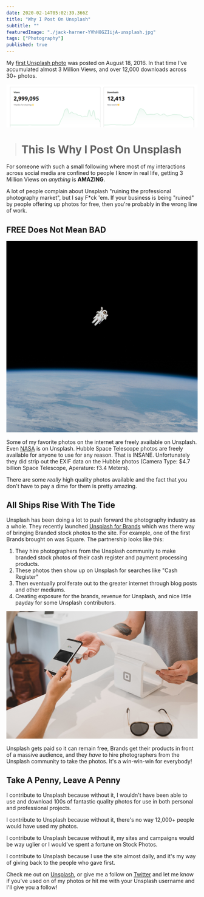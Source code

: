 ```yaml
---
date: 2020-02-14T05:02:39.366Z
title: "Why I Post On Unsplash"
subtitle: ""
featuredImage: "./jack-harner-YVhH8GZIijA-unsplash.jpg"
tags: ["Photography"]
published: true
---
```


My [first Unsplash photo](https://unsplash.com/photos/UB1PLnqNAyY) was posted on August 18, 2016. In that time I've accumulated almost 3 Million Views, and over 12,000 downloads across 30+ photos.

![~3 Million Views, and 12,000+ downloads across 30+ photos](unsplash-stats.jpg)

> # This Is Why I Post On Unsplash

For someone with such a small following where most of my interactions across social media are confined to people I know in real life, getting 3 Million Views on _anything_ is **AMAZING**.

A lot of people complain about Unsplash "ruining the professional photography market", but I say F*ck 'em. If your business is being "ruined" by people offering up photos for free, then you're probably in the wrong line of work. 

## FREE Does Not Mean BAD

![Freely Available NASA Photos on Unsplash](nasa-Yj1M5riCKk4-unsplash.jpg)

Some of my favorite photos on the internet are freely available on Unsplash. Even [NASA](https://unsplash.com/@nasa) is on Unsplash. Hubble Space Telescope photos are freely available for anyone to use for any reason. That is INSANE. Unfortunately they did strip out the EXIF data on the Hubble photos (Camera Type: $4.7 billion Space Telescope, Aperature: f3.4 Meters). 

There are some _really_ high quality photos available and the fact that you don't have to pay a dime for them is pretty amazing. 

## All Ships Rise With The Tide

Unsplash has been doing a lot to push forward the photography industry as a whole. They recently launched [Unsplash for Brands](https://unsplash.com/brands) which was there way of bringing Branded stock photos to the site. For example, one of the first Brands brought on was Square. The partnership looks like this: 
1. They hire photographers from the Unsplash community to make branded stock photos of their cash register and payment processing products. 
2. These photos then show up on Unsplash for searches like "Cash Register" 
3. Then eventually proliferate out to the greater internet through blog posts and other mediums. 
4. Creating exposure for the brands, revenue for Unsplash, and nice little payday for some Unsplash contributors. 

![Square Sponsored Photo From Unsplash](clay-banks-XvS-uKUoUao-unsplash.jpg)

Unsplash gets paid so it can remain free, Brands get their products in front of a massive audience, and they _have_ to hire photographers from the Unsplash community to take the photos. It's a win-win-win for everybody!

## Take A Penny, Leave A Penny

I contribute to Unsplash because without it, I wouldn't have been able to use and download 100s of fantastic quality photos for use in both personal and professional projects. 

I contribute to Unsplash because without it, there's no way 12,000+ people would have used my photos.

I contribute to Unsplash because without it, my sites and campaigns would be way uglier or I would've spent a fortune on Stock Photos.

I contribute to Unsplash because I use the site almost daily, and it's my way of giving back to the people who gave first.

Check me out on [Unsplash](https://unsplash.com/@jackharner), or give me a follow on [Twitter](https://twitter.com/jackharner) and let me know if you've used on of my photos or hit me with your Unsplash username and I'll give you a follow!